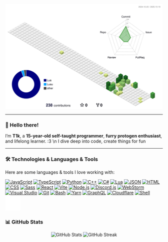 <div align="center">
  <picture>
    <source media="(prefers-color-scheme: dark)" srcset="./profile-3d-contrib/profile-night-green.svg">
    <img alt="3D contribution graph" src="./profile-3d-contrib/profile-green.svg">
  </picture>
</div>

---

### 👋 Hello there!

I’m **T1k**, a **15-year-old self-taught programmer**, **furry protogen enthusiast**, and lifelong learner. :3 \n
I dive deep into code, create things for fun

---

### 🛠️ Technologies & Languages & Tools

Here are some languages & tools I love working with:

<p>
  <a href="https://developer.mozilla.org/en-US/docs/Web/JavaScript" target="_blank"><img src="https://skillicons.dev/icons?i=js" width="48" height="48" alt="JavaScript" /></a>
  <a href="https://www.typescriptlang.org/" target="_blank"><img src="https://skillicons.dev/icons?i=ts" width="48" height="48" alt="TypeScript" /></a>
  <a href="https://www.python.org/" target="_blank"><img src="https://skillicons.dev/icons?i=python" width="48" height="48" alt="Python" /></a>
  <a href="https://isocpp.org/" target="_blank"><img src="https://skillicons.dev/icons?i=cpp" width="48" height="48" alt="C++" /></a>
  <a href="https://learn.microsoft.com/en-us/dotnet/csharp/" target="_blank"><img src="https://skillicons.dev/icons?i=cs" width="48" height="48" alt="C#" /></a>
  <a href="https://www.lua.org/" target="_blank"><img src="https://skillicons.dev/icons?i=lua" width="48" height="48" alt="Lua" /></a>
  <a href="https://www.json.org/" target="_blank"><img src="https://skillicons.dev/icons?i=json" width="48" height="48" alt="JSON" /></a>
  <a href="https://developer.mozilla.org/en-US/docs/Web/HTML" target="_blank"><img src="https://skillicons.dev/icons?i=html" width="48" height="48" alt="HTML" /></a>
  <a href="https://developer.mozilla.org/en-US/docs/Web/CSS" target="_blank"><img src="https://skillicons.dev/icons?i=css" width="48" height="48" alt="CSS" /></a>
  <a href="https://sass-lang.com/" target="_blank"><img src="https://skillicons.dev/icons?i=sass" width="48" height="48" alt="Sass" /></a>
  <a href="https://react.dev/" target="_blank"><img src="https://skillicons.dev/icons?i=react" width="48" height="48" alt="React" /></a>
  <a href="https://vitejs.dev/" target="_blank"><img src="https://skillicons.dev/icons?i=vite" width="48" height="48" alt="Vite" /></a>
  <a href="https://nodejs.org/" target="_blank"><img src="https://skillicons.dev/icons?i=nodejs" width="48" height="48" alt="Node.js" /></a>
  <a href="https://discord.js.org/" target="_blank"><img src="https://skillicons.dev/icons?i=discordjs" width="48" height="48" alt="Discord.js" /></a>
  <a href="https://www.jetbrains.com/webstorm/" target="_blank"><img src="https://skillicons.dev/icons?i=webstorm" width="48" height="48" alt="WebStorm" /></a>
  <a href="https://visualstudio.microsoft.com/" target="_blank"><img src="https://skillicons.dev/icons?i=visualstudio" width="48" height="48" alt="Visual Studio" /></a>
  <a href="https://git-scm.com/" target="_blank"><img src="https://skillicons.dev/icons?i=git" width="48" height="48" alt="Git" /></a>
  <a href="https://www.gnu.org/software/bash/" target="_blank"><img src="https://skillicons.dev/icons?i=bash" width="48" height="48" alt="Bash" /></a>
  <a href="https://yarnpkg.com/" target="_blank"><img src="https://skillicons.dev/icons?i=yarn" width="48" height="48" alt="Yarn" /></a>
  <a href="https://graphql.org/" target="_blank"><img src="https://skillicons.dev/icons?i=graphql" width="48" height="48" alt="GraphQL" /></a>
  <a href="https://www.cloudflare.com/" target="_blank"><img src="https://skillicons.dev/icons?i=cloudflare" width="48" height="48" alt="Cloudflare" /></a>
  <a href="https://www.shellscript.sh/" target="_blank"><img src="https://skillicons.dev/icons?i=shell" width="48" height="48" alt="Shell" /></a>
  <a href="https://en.wikipedia.org/wiki/Batch_file" target="_blank"><img src="https://raw.githubusercontent.com/T1k-T1k/T1k-T1k/refs/heads/main/icons/bat-file.svg" width="48" height="48" alt="Batch" /></a>
</p>

### 📊 GitHub Stats

<div align="center">
  <img src="https://github-readme-stats.vercel.app/api?username=T1k-T1k&show_icons=true&theme=radical" alt="GitHub Stats" />
  <img src="https://github-readme-streak-stats.herokuapp.com/?user=T1k-T1k&theme=radical" alt="GitHub Streak" />
</div>

